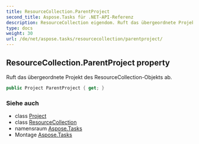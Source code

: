 ```yaml
---
title: ResourceCollection.ParentProject
second_title: Aspose.Tasks für .NET-API-Referenz
description: ResourceCollection eigendom. Ruft das übergeordnete Projekt des ResourceCollectionObjekts ab.
type: docs
weight: 30
url: /de/net/aspose.tasks/resourcecollection/parentproject/
---
```

## ResourceCollection.ParentProject property

Ruft das übergeordnete Projekt des ResourceCollection-Objekts ab.

```csharp
public Project ParentProject { get; }
```

### Siehe auch

* class [Project](../../project/)
* class [ResourceCollection](../)
* namensraum [Aspose.Tasks](../../resourcecollection/)
* Montage [Aspose.Tasks](../../../)


